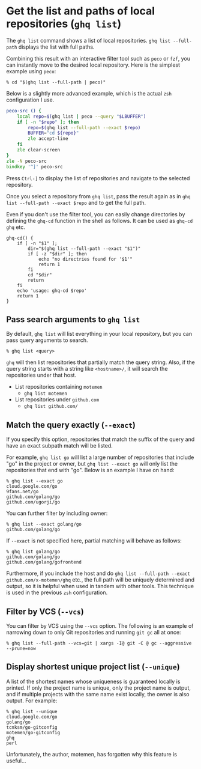 # Get the list and paths of local repositories (`ghq list`)

The `ghq list` command shows a list of local repositories. `ghq list --full-path` displays the list with full paths.

Combining this result with an interactive filter tool such as `peco` or `fzf`, you can instantly move to the desired local repository. Here is the simplest example using `peco`:

```console
% cd "$(ghq list --full-path | peco)"
```

Below is a slightly more advanced example, which is the actual `zsh` configuration I use.

```zsh
peco-src () {
    local repo=$(ghq list | peco --query "$LBUFFER")
    if [ -n "$repo" ]; then
        repo=$(ghq list --full-path --exact $repo)
        BUFFER="cd ${repo}"
        zle accept-line
    fi
    zle clear-screen
}
zle -N peco-src
bindkey '^]' peco-src
```

Press `Ctrl-]` to display the list of repositories and navigate to the selected repository.

Once you select a repository from `ghq list`, pass the result again as in `ghq list --full-path --exact $repo` and to get the full path.

Even if you don't use the filter tool, you can easily change directories by defining the `ghq-cd` function in the shell as follows. It can be used as `ghq-cd ghq` etc.

```shell
ghq-cd() {
    if [ -n "$1" ];
        dir="$(ghq list --full-path --exact "$1")"
        if [ -z "$dir" ]; then
            echo "no directries found for '$1'"
            return 1
        fi
        cd "$dir"
        return
    fi
    echo 'usage: ghq-cd $repo'
    return 1
}
```

## Pass search arguments to `ghq list`

By default, `ghq list` will list everything in your local repository, but you can pass query arguments to search.

```console
% ghq list <query>
```

`ghq` will then list repositories that partially match the query string. Also, if the query string starts with a string like `<hostname>/`, it will search the repositories under that host.

- List repositories containing `motemen`
    - `ghq list motemen`
- List repositories under `github.com`
    - `ghq list github.com/`

## Match the query exactly (`--exact`)

If you specify this option, repositories that match the suffix of the query and have an exact subpath match will be listed.

For example, `ghq list go` will list a large number of repositories that include "go" in the project or owner, but `ghq list --exact go` will only list the repositories that end with "go". Below is an example I have on hand:

```console
% ghq list --exact go
cloud.google.com/go
9fans.net/go
github.com/golang/go
github.com/ugorji/go
```

You can further filter by including owner:

```console
% ghq list --exact golang/go
github.com/golang/go
```

If `--exact` is not specified here, partial matching will behave as follows:

```console
% ghq list golang/go
github.com/golang/go
github.com/golang/gofrontend
```

Furthermore, if you include the host and do `ghq list --full-path --exact github.com/x-motemen/ghq` etc., the full path will be uniquely determined and output, so it is helpful when used in tandem with other tools. This technique is used in the previous `zsh` configuration.

## Filter by VCS (`--vcs`)

You can filter by VCS using the `--vcs` option. The following is an example of narrowing down to only Git repositories and running `git gc` all at once:

```console
% ghq list --full-path --vcs=git | xargs -I@ git -C @ gc --aggressive --prune=now
```

## Display shortest unique project list (`--unique`)

A list of the shortest names whose uniqueness is guaranteed locally is printed. If only the project name is unique, only the project name is output, and if multiple projects with the same name exist locally, the owner is also output. For example:

```console
% ghq list --unique
cloud.google.com/go
golang/go
tcnksm/go-gitconfig
motemen/go-gitconfig
ghq
perl
```

Unfortunately, the author, motemen, has forgotten why this feature is useful...
